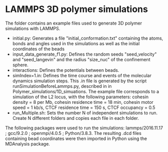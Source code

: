 # LAMMPS 3D polymer simulations
The folder contains an example files used to generate 3D polymer simulations with LAMMPS. 
- initial.py: Generates a file "initial_conformation.txt" containing the atoms, bonds and angles used in the simulations as well as the initial coordinates of the beads
- input_data_generate_f1.py: Defines the random seeds "seed_velocity" and "seed_langevin" and the radius "size_nuc" of the confinement sphere.
- interactions: Defines the potentials between beads.
- simIndex=1.in: Defines the time course and events of the molecular dynamics simulation steps. This .in file is generated by the script runSimulationBeforeLammps.py, described in in Polymer_simulations/1D_simuations. The example file corresponds to a simulation of the L2 locus, with the following parameters: cohesin density = 8 per Mb, cohesin residence time = 18 min, cohesin motor speed = 1 kb/s, CTCF residence time = 150 s, CTCF occupancy = 0.5
- run_Multiple.sh: Sets the number N of independent simulations to run. Create N different folders and copies each file in each folder.

The following packages were used to run the simulations: lammps/2016.11.17 ; gcc/9.2.0 ; openmpi/4.0.5 ; Python/3.8.3. The resulting .dcd files containing bead coordinates were then imported in Python using the MDAnalysis package.
